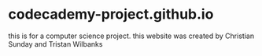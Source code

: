 # codecademy-project.github.io
this is for a computer science project.
this website was created by Christian Sunday and Tristan Wilbanks

